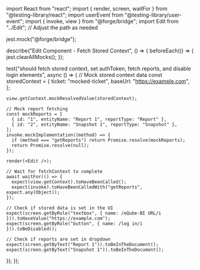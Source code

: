 import React from "react";
import { render, screen, waitFor } from "@testing-library/react";
import userEvent from "@testing-library/user-event";
import { invoke, view } from "@forge/bridge";
import Edit from "../Edit"; // Adjust the path as needed

jest.mock("@forge/bridge");

describe("Edit Component - Fetch Stored Context", () => {
  beforeEach(() => {
    jest.clearAllMocks();
  });

  test("should fetch stored context, set authToken, fetch reports, and disable login elements", async () => {
    // Mock stored context data
    const storedContext = {
      ticket: "mocked-ticket",
      baseUrl: "https://example.com",
    };

    view.getContext.mockResolvedValue(storedContext);

    // Mock report fetching
    const mockReports = [
      { id: "1", entityName: "Report 1", reportType: "Report" },
      { id: "2", entityName: "Snapshot 1", reportType: "Snapshot" },
    ];
    invoke.mockImplementation((method) => {
      if (method === "getReports") return Promise.resolve(mockReports);
      return Promise.resolve(null);
    });

    render(<Edit />);

    // Wait for fetchContext to complete
    await waitFor(() => {
      expect(view.getContext).toHaveBeenCalled();
      expect(invoke).toHaveBeenCalledWith("getReports", expect.any(Object));
    });

    // Check if stored data is set in the UI
    expect(screen.getByRole("textbox", { name: /eQube-BI URL/i })).toHaveValue("https://example.com");
    expect(screen.getByRole("button", { name: /log in/i })).toBeDisabled();

    // Check if reports are set in dropdown
    expect(screen.getByText("Report 1")).toBeInTheDocument();
    expect(screen.getByText("Snapshot 1")).toBeInTheDocument();
  });
});
